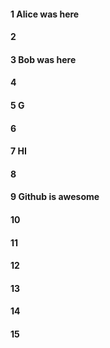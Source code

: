 #### 1 Alice was here
#### 2
#### 3 Bob was here
#### 4
#### 5 G
#### 6
#### 7 HI
#### 8
#### 9 Github is awesome 
#### 10
#### 11
#### 12
#### 13
#### 14
#### 15